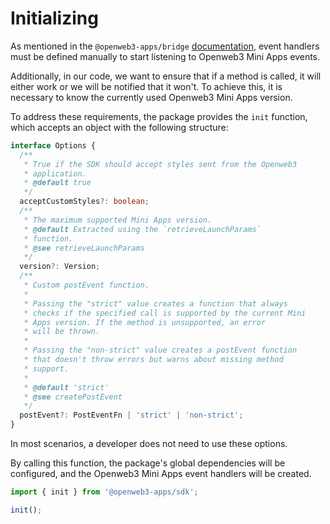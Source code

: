 # Initializing

As mentioned in
the `@openweb3-apps/bridge` [documentation](../../openweb3-apps-bridge/events.md#define-event-handlers),
event handlers must be defined manually to start listening to Openweb3 Mini Apps events.

Additionally, in our code, we want to ensure that if a method is called, it will either work or we
will be notified that it won't. To achieve this, it is necessary to know the currently used Openweb3
Mini Apps version.

To address these requirements, the package provides the `init` function, which accepts an object
with the following structure:

```ts
interface Options {
  /**
   * True if the SDK should accept styles sent from the Openweb3
   * application.
   * @default true
   */
  acceptCustomStyles?: boolean;
  /**
   * The maximum supported Mini Apps version.
   * @default Extracted using the `retrieveLaunchParams`
   * function.
   * @see retrieveLaunchParams
   */
  version?: Version;
  /**
   * Custom postEvent function.
   *
   * Passing the "strict" value creates a function that always
   * checks if the specified call is supported by the current Mini
   * Apps version. If the method is unsupported, an error
   * will be thrown.
   *
   * Passing the "non-strict" value creates a postEvent function
   * that doesn't throw errors but warns about missing method
   * support.
   *
   * @default 'strict'
   * @see createPostEvent
   */
  postEvent?: PostEventFn | 'strict' | 'non-strict';
}
```

In most scenarios, a developer does not need to use these options.

By calling this function, the package's global dependencies will be configured, and the Openweb3
Mini Apps event handlers will be created.

```ts
import { init } from '@openweb3-apps/sdk';

init();
```